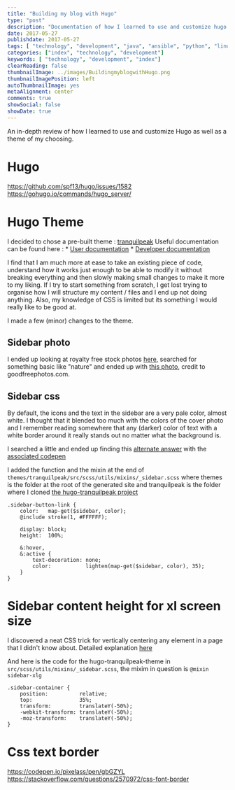 ```yaml
---
title: "Building my blog with Hugo"
type: "post"
description: "Documentation of how I learned to use and customize hugo and the tranquilpeaks theme"
date: 2017-05-27
publishdate: 2017-05-27
tags: [ "technology", "development", "java", "ansible", "python", "linux", "ubuntu" ]
categories: ["index", "technology", "development"]
keywords: [ "technology", "development", "index"]
clearReading: false
thumbnailImage: ../images/BuildingmyblogwithHugo.png
thumbnailImagePosition: left
autoThumbnailImage: yes
metaAlignment: center
comments: true
showSocial: false
showDate: true
---
```

An in-depth review of how I learned to use and customize Hugo as well as a theme of my choosing.
<!--more-->

# Hugo
https://github.com/spf13/hugo/issues/1582
https://gohugo.io/commands/hugo_server/


# Hugo Theme

I decided to chose a pre-built theme : [tranquilpeak](https://github.com/kakawait/hugo-tranquilpeak-theme)
Useful documentation can be found here :
    * [User documentation](https://github.com/kakawait/hugo-tranquilpeak-theme/blob/master/docs/user.md)
    * [Developer documentation](https://github.com/kakawait/hugo-tranquilpeak-theme/blob/master/docs/developer.md)

I find that I am much more at ease to take an existing piece of code, understand how it works just enough to be able to modify it without breaking everything and then slowly making small changes to make it more to my liking. If I try to start something from scratch, I get lost trying to organise how I will structure my content / files and I end up not doing anything. Also, my knowledge of CSS is limited but its something I would really like to be good at.

I made a few (minor) changes to the theme.

## Sidebar photo
I ended up looking at royalty free stock photos [here](https://www.sitebuilderreport.com/stock-up), searched for something basic like "nature" and ended up with [this photo](https://www.goodfreephotos.com/albums/united-states/wisconsin/madison/wisconsin-madison-the-nature-boardwalk.jpg), credit to goodfreephotos.com.

## Sidebar css
By default, the icons and the text in the sidebar are a very pale color, almost white. I thought that it blended too much with the colors of the cover photo and I remember reading somewhere that any (darker) color of text with a white border around it really stands out no matter what the background is.

I searched a little and ended up finding this [alternate answer](https://stackoverflow.com/questions/2570972/css-font-border/8712442#8712442) with the [associated codepen](https://codepen.io/pixelass/pen/gbGZYL)

I added the function and the mixin at the end of `themes/tranquilpeak/src/scss/utils/mixins/_sidebar.scss` where themes is the folder at the root of the generated site and tranquilpeak is the folder where I cloned [the hugo-tranquilpeak project](https://github.com/kakawait/hugo-tranquilpeak-theme)

```
.sidebar-button-link {
    color:   map-get($sidebar, color);
    @include stroke(1, #FFFFFF);

    display: block;
    height:  100%;

    &:hover,
    &:active {
        text-decoration: none;
        color:           lighten(map-get($sidebar, color), 35);
    }
}
```

# Sidebar content height for xl screen size

I discovered a neat CSS trick for vertically centering any element in a page that I didn't know about.
Detailed explanation [here](https://stackoverflow.com/questions/25982135/why-does-left-50-transform-translatex-50-horizontally-center-an-element)

And here is the code for the hugo-tranquilpeak-theme in `src/scss/utils/mixins/_sidebar.scss`, the mixim in question is `@mixin sidebar-xlg`

```
.sidebar-container {
    position:          relative;
    top:               35%;
    transform:         translateY(-50%);
    -webkit-transform: translateY(-50%);
    -moz-transform:    translateY(-50%);
}
```

# Css text border
https://codepen.io/pixelass/pen/gbGZYL
https://stackoverflow.com/questions/2570972/css-font-border

